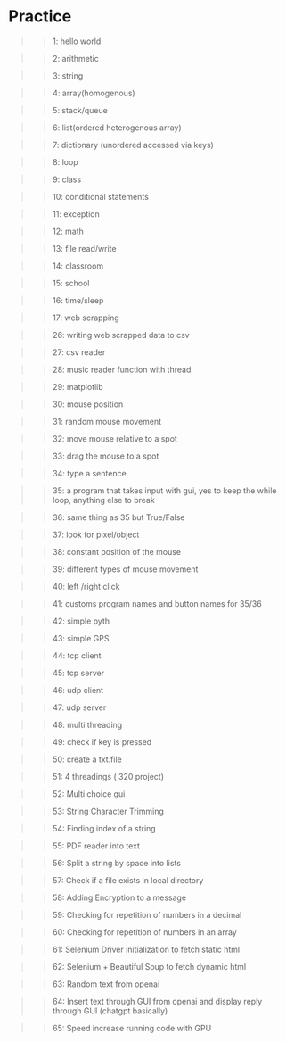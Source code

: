 # Practice

> > 1: hello world

> > 2: arithmetic 

> > 3: string

> > 4: array(homogenous)

> > 5: stack/queue

> > 6: list(ordered heterogenous array)

> > 7: dictionary (unordered accessed via keys)

> > 8: loop

> > 9: class

> > 10: conditional statements

> > 11: exception

> > 12: math

> > 13: file read/write

> > 14: classroom

> > 15: school

> > 16: time/sleep

> > 17: web scrapping


> > 26: writing web scrapped data to csv

> > 27: csv reader

> > 28: music reader function with thread

> > 29: matplotlib

> > 30: mouse position

> > 31: random mouse movement

> > 32: move mouse relative to a spot

> > 33: drag the mouse to a spot

> > 34: type a sentence

> > 35: a program that takes input with gui, yes to keep the while loop, anything else to break

> > 36: same thing as 35 but True/False

> > 37: look for pixel/object

> > 38: constant position of the mouse

> > 39: different types of mouse movement

> > 40: left /right click

> > 41: customs program names and button names for 35/36

> > 42: simple pyth

> > 43: simple GPS 

> > 44: tcp client

> > 45: tcp server

> > 46: udp client

> > 47: udp server

> > 48: multi threading

> > 49: check if key is pressed

> > 50: create a txt.file 

> > 51: 4 threadings ( 320 project)

> > 52: Multi choice gui

> > 53: String Character Trimming

> > 54: Finding index of a string

> > 55: PDF reader into text

> > 56: Split a string by space into lists

> > 57: Check if a file exists in local directory

> > 58: Adding Encryption to a message

> > 59: Checking for repetition of numbers in a decimal

> > 60: Checking for repetition of numbers in an array

> > 61: Selenium Driver initialization to fetch static html

> > 62: Selenium + Beautiful Soup to fetch dynamic html

> > 63: Random text from openai

> > 64: Insert text through GUI from openai and display reply through GUI (chatgpt basically)

> > 65: Speed increase running code with GPU
